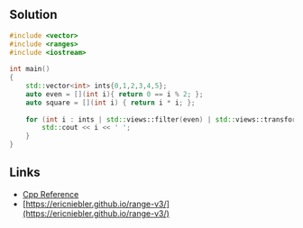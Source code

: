 ## Solution

```cpp
#include <vector>
#include <ranges>
#include <iostream>
 
int main()
{
    std::vector<int> ints{0,1,2,3,4,5};
    auto even = [](int i){ return 0 == i % 2; };
    auto square = [](int i) { return i * i; };
 
    for (int i : ints | std::views::filter(even) | std::views::transform(square)) {
        std::cout << i << ' ';
    }
}
```

## Links

- [Cpp Reference](https://en.cppreference.com/w/cpp/ranges)
- [https://ericniebler.github.io/range-v3/](https://ericniebler.github.io/range-v3/)
